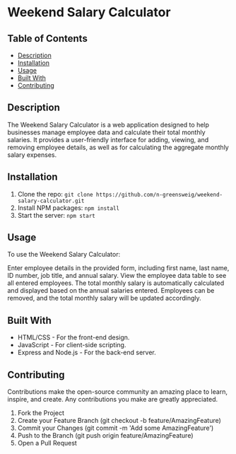 # Weekend Salary Calculator

## Table of Contents
- [Description](#Description)
- [Installation](#Installation)
- [Usage](#Usage)
- [Built With](#Built-With)
- [Contributing](#Contributing)

## Description
The Weekend Salary Calculator is a web application designed to help businesses manage employee data and calculate their total monthly salaries. It provides a user-friendly interface for adding, viewing, and removing employee details, as well as for calculating the aggregate monthly salary expenses.

## Installation
1. Clone the repo:
```git clone https://github.com/n-greensweig/weekend-salary-calculator.git```
2. Install NPM packages:
```npm install```
3. Start the server:
```npm start```

## Usage
To use the Weekend Salary Calculator:

Enter employee details in the provided form, including first name, last name, ID number, job title, and annual salary.
View the employee data table to see all entered employees.
The total monthly salary is automatically calculated and displayed based on the annual salaries entered.
Employees can be removed, and the total monthly salary will be updated accordingly.

## Built With
* HTML/CSS - For the front-end design.
* JavaScript - For client-side scripting.
* Express and Node.js - For the back-end server.

## Contributing
Contributions make the open-source community an amazing place to learn, inspire, and create. Any contributions you make are greatly appreciated.

1. Fork the Project
2. Create your Feature Branch (git checkout -b feature/AmazingFeature)
3. Commit your Changes (git commit -m 'Add some AmazingFeature')
4. Push to the Branch (git push origin feature/AmazingFeature)
5. Open a Pull Request
